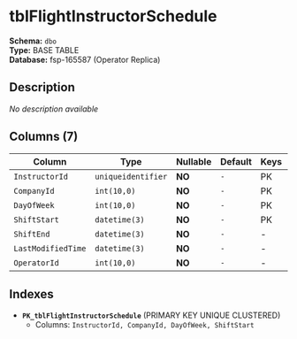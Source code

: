 # tblFlightInstructorSchedule

**Schema:** `dbo`  
**Type:** BASE TABLE  
**Database:** fsp-165587 (Operator Replica)

## Description

*No description available*

## Columns (7)

| Column | Type | Nullable | Default | Keys | Description |
|--------|------|----------|---------|------|-------------|
| `InstructorId` | `uniqueidentifier` | **NO** | `-` | PK | - |
| `CompanyId` | `int(10,0)` | **NO** | `-` | PK | - |
| `DayOfWeek` | `int(10,0)` | **NO** | `-` | PK | - |
| `ShiftStart` | `datetime(3)` | **NO** | `-` | PK | - |
| `ShiftEnd` | `datetime(3)` | **NO** | `-` | - | - |
| `LastModifiedTime` | `datetime(3)` | **NO** | `-` | - | - |
| `OperatorId` | `int(10,0)` | **NO** | `-` | - | - |

## Indexes

- **`PK_tblFlightInstructorSchedule`** (PRIMARY KEY UNIQUE CLUSTERED)
  - Columns: `InstructorId, CompanyId, DayOfWeek, ShiftStart`
